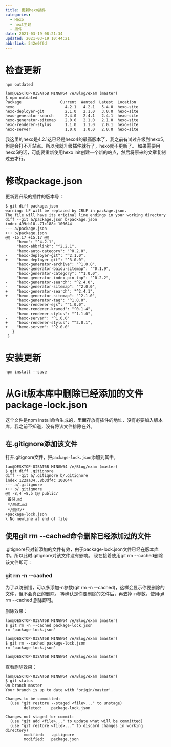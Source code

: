 ```yaml
---
title: 更新hexo插件
categories: 
  - Hexo
  - next主题
  - 插件
date: 2021-03-19 08:21:34
updated: 2021-03-19 10:44:21
abbrlink: 542e0f6d
---
```

# 检查更新
```shell
npm outdated
```
```
lan@DESKTOP-8ISAT6B MINGW64 /e/Blog/exam (master)
$ npm outdated
Package                 Current  Wanted  Latest  Location
hexo                      4.2.1   4.2.1   5.4.0  hexo-site
hexo-deployer-git         2.1.0   2.1.0   3.0.0  hexo-site
hexo-generator-search     2.4.0   2.4.1   2.4.1  hexo-site
hexo-generator-sitemap    2.0.0   2.1.0   2.1.0  hexo-site
hexo-renderer-stylus      1.1.0   1.1.0   2.0.1  hexo-site
hexo-server               1.0.0   1.0.0   2.0.0  hexo-site
```
我这里的hexo是4.2.1这已经是hexo4的最高版本了，我之前有试过升级到hexo5,但是会打不开站点。所以我就升级插件就行了，hexo就不更新了。
如果需要用hexo5的话，可能要重新使用hexo init创建一个新的站点，然后将原来的文章复制过去才行。
# 修改package.json
更新要升级的插件的版本号：
```
$ git diff package.json
warning: LF will be replaced by CRLF in package.json.
The file will have its original line endings in your working directory
diff --git a/package.json b/package.json
index 499cb10..71c188c 100644
--- a/package.json
+++ b/package.json
@@ -15,17 +15,17 @@
     "hexo": "^4.2.1",
     "hexo-abbrlink": "^2.2.1",
     "hexo-auto-category": "^0.2.0",
-    "hexo-deployer-git": "^2.1.0",
+    "hexo-deployer-git": "^3.0.0",
     "hexo-generator-archive": "^1.0.0",
     "hexo-generator-baidu-sitemap": "^0.1.9",
     "hexo-generator-category": "^1.0.0",
     "hexo-generator-index-pin-top": "^0.2.2",
-    "hexo-generator-search": "^2.4.0",
-    "hexo-generator-sitemap": "^2.0.0",
+    "hexo-generator-search": "^2.4.1",
+    "hexo-generator-sitemap": "^2.1.0",
     "hexo-generator-tag": "^1.0.0",
     "hexo-renderer-ejs": "^1.0.0",
     "hexo-renderer-kramed": "^0.1.4",
-    "hexo-renderer-stylus": "^1.1.0",
-    "hexo-server": "^1.0.0"
+    "hexo-renderer-stylus": "^2.0.1",
+    "hexo-server": "^2.0.0"
   }
 }
```
# 安装更新
```shell
npm install --save
```
# 从Git版本库中删除已经添加的文件package-lock.json
这个文件是npm install命令生成的，里面存放有插件的地址，没有必要加入版本库，我之前不知道，没有将该文件排除在外。
## 在.gitignore添加该文件
打开.gitignore文件，把`package-lock.json`添加到其中。
```
lan@DESKTOP-8ISAT6B MINGW64 /e/Blog/exam (master)
$ git diff .gitignore
diff --git a/.gitignore b/.gitignore
index 122aa34..8b3df4c 100644
--- a/.gitignore
+++ b/.gitignore
@@ -8,4 +8,5 @@ public/
 备份.md
 */测试.md
 */测试/*
+package-lock.json
\ No newline at end of file
```
## 使用git rm --cached命令删除已经添加过的文件
.gitignore只对新添加的文件有效，由于package-lock.json文件已经在版本库中。所以此时.gitignore对该文件没有影响。
现在接着使用git rm --cached删除该文件即可：
### git rm -n --cached
为了以防删错，可以多添加-n参数(git rm -n --cached)，这样会显示你要删除的文件，但不会真正的删除。
等确认是你要删除的文件后，再去掉-n参数，使用git rm --cached 删除即可。

删除效果：

```shell
lan@DESKTOP-8ISAT6B MINGW64 /e/Blog/exam (master)
$ git rm -n --cached package-lock.json
rm 'package-lock.json'

lan@DESKTOP-8ISAT6B MINGW64 /e/Blog/exam (master)
$ git rm --cached package-lock.json
rm 'package-lock.json'

lan@DESKTOP-8ISAT6B MINGW64 /e/Blog/exam (master)
```
查看删除效果：
```
lan@DESKTOP-8ISAT6B MINGW64 /e/Blog/exam (master)
$ git status
On branch master
Your branch is up to date with 'origin/master'.

Changes to be committed:
  (use "git restore --staged <file>..." to unstage)
        deleted:    package-lock.json

Changes not staged for commit:
  (use "git add <file>..." to update what will be committed)
  (use "git restore <file>..." to discard changes in working directory)
        modified:   .gitignore
        modified:   package.json

```
